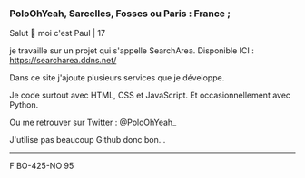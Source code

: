 ### PoloOhYeah, Sarcelles, Fosses ou Paris : France ;

Salut 👋 moi c'est Paul | 17

je travaille sur un projet qui s'appelle SearchArea.
Disponible ICI : https://searcharea.ddns.net/

Dans ce site j'ajoute plusieurs services que je développe.

Je code surtout avec HTML, CSS et JavaScript.
Et occasionnellement avec Python.

Ou me retrouver sur Twitter : @PoloOhYeah_

J'utilise pas beaucoup Github donc bon...
_______________
F  BO-425-NO 95
